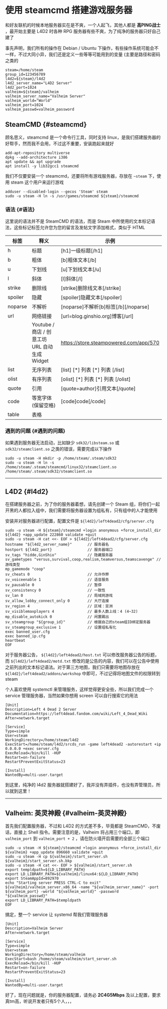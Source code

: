 # 使用 steamcmd 搭建游戏服务器


和好友联机的时候本地服务器实在是不爽，一个人起飞，其他人都是 **高PING战士** ，最开始主要是 L4D2 时各种 RPG 服务器有些不爽，为了纯净的服务器只好自己建了

事先声明，我们所有的操作在 Debian / Ubuntu 下操作，有些操作系统可能会不一样，不过大同小异，我们还是定义一些等等可能用到的变量 (主要是路径和密码之类的

```shell
steam=/home/steam
group_id=123456789
l4d2=${steam}/l4d2
l4d2_server_name="L4D2 Server"
l4d2_port=1024
valheim=${steam}/valheim
valheim_server_name="Valheim Server"
valheim_world="World"
valheim_port=1024
valheim_passwd=valheim_password
```


## SteamCMD {#steamcmd}

顾名思义，steamcmd 是一个命令行工具，同时支持 linux，是我们搭建服务器的好帮手，然而我不会用，不过这不重要，安装跑起来就好

```shell
add-apt-repository multiverse
dpkg --add-architecture i386
apt update && apt upgrade
apt install -y lib32gcc1 steamcmd
```

我们不仅要安装一个 steamcmd，还要将所有游戏服务器，存放在 `~steam` 下，使用 steam 这个用户来运行游戏

```shell
adduser --disabled-login --gecos 'Steam' steam
sudo -u steam -H ln -s /usr/games/steamcmd ${steam}/steamcmd
```


### 语法 {#语法}

这里说的语法并不是 SteamCMD 的语法，而是 Steam 中所使用的文本标记语法，这些标记标签允许您为您的留言及发帖文字添加格式，类似于 HTML

| 标签    | 释义                                | 示例                                     |
|-------|-----------------------------------|----------------------------------------|
| h       | 标题                                | [h1]一级标题[/h1]                        |
| b       | 粗体                                | [b]粗体文本[/b]                          |
| u       | 下划线                              | [u]下划线文本[/u]                        |
| l       | 斜体                                | [l]斜体[/l]                              |
| strike  | 删除线                              | [strike]删除线文本[/strike]              |
| spoiler | 隐藏                                | [spoiler]隐藏文本[/spoiler]              |
| noparse | 不解析                              | [noparse]不解析[b]标签[/b][/noparse]     |
| url     | 网络链接                            | [url=blog.ginshio.org]博客[/url]         |
|         | Youtube / 商店 / 创意工坊 URL 自动生成 Widget | <https://store.steampowered.com/app/570> |
| list    | 无序列表                            | [list] [\*] 列表 [\*] 列表 [/list]       |
| olist   | 有序列表                            | [olist] [\*] 列表 [\*] 列表 [/olist]     |
| quote   | 引用                                | [quote=author]引用文本[/quote]           |
| code    | 等宽字体 (保留空格)                 | [code]code[/code]                        |
| table   | 表格                                |                                          |


### 遇到的问题 {#遇到的问题}

如果遇到服务器无法启动，比如缺少 `sdk32/libsteam.so` 或 `sdk32/steamclient.so` 之类的错误，需要完成以下操作

```shell
sudo -u steam -H mkdir -p /home/steam/.steam/sdk32
sudo -u steam -H ln -s /home/steam/.steam/steamcmd/linux32/steamclient.so /home/steam/.steam/sdk32/steamclient.so
```

---


## L4D2 {#l4d2}

在搭建服务器之前，为了你的服务器着想，请先创建一个 Steam 组，将你们一起开黑的人都拉入组中，我们需要将服务器设置为组私有，只有组中的人才能使用

安装并对服务器进行配置，配置文件是 `${l4d2}/left4dead2/cfg/server.cfg`

```shell
sudo -u steam -H ${steam}/steamcmd +login anonymous +force_install_dir ${l4d2} +app_update 222860 validate +quit
sudo -u steam -H cat <<- EOF > ${l4d2}/left4dead2/cfg/server.cfg
hostname "${l4d2_server_name}"       // 服务器名
hostport ${l4d2_port}                // 服务器端口
sv_tags "hidde,GinShio"              // 隐藏服务器
sv_gametypes "versus,survival,coop,realism,teamversus,teamscavenge" // 游戏类型
mp_gamemode "coop"
sv_cheats 0                          // 允许作弊
sv_voiceenable 1                     // 语音服务
sv_pausable 0                        // 暂停
sv_consistency 0                     // 一致性
sv_lan 0                             // 局域网游戏
sv_allow_lobby_connect_only 0        // 大厅连接
sv_region 4                          // 区域：亚洲
sv_visiblemaxplayers 4               // 最多人数上线：4 (4~32)
mp_disable_autokick 0                // 闲置踢出
sv_steamgroup "${group_id}"          // 根据自己的steam组ID绑定服务器
sv_steamgroup_exclusive 1            // 设置组私有化
exec banned_user.cfg
exec banned_ip.cfg
heartbeat
EOF
```

对于服务器公告， `${l4d2}/left4dead2/host.txt` 可以修改服务器公告的标题，而 `${l4d2}/left4dead2/motd.txt` 修改的是公告的内容，我们可以在公告中使用之前列出的文本标记语法。对于第三方地图，我们只需要将地图存放在 `${l4d2}/left4dead2/addons/workshop` 中即可，不过记得将地图文件的权限转到 steam

个人喜欢使用 systemctl 来管理服务，这样觉得更安全些，所以我们完成一个 service 管理服务器，当然如果你想用 screen 可以自行搜索它的用法

```nil
[Unit]
Description=Left 4 Dead 2 Server
Documentation=https://left4dead.fandom.com/wiki/Left_4_Dead_Wiki
After=network.target

[Service]
Type=simple
User=steam
WorkingDirectory=/home/steam/l4d2
ExecStart=/home/steam/l4d2/srcds_run -game left4dead2 -autorestart +ip 0.0.0.0 +exec server.cfg
ExecReload=/bin/kill -HUP
Restart=on-failure
RestartPreventExitStatus=23

[Install]
WantedBy=multi-user.target
```

到这里，纯净的 l4d2 服务器就搭建好了，我并没有弄插件，也没有弄管理员，所以就到这里！

---


## Valheim: 英灵神殿 {#valheim-英灵神殿}

首先我们配置服务器，不过和 L4D2 的方式差不多，毕竟都是 SteamCMD，不废话，直接上 Shell 指令。需要注意的是，Valheim 将占用三个端口，即 `valheim_port` 到 `valheim_port + 2` ，请在防火墙开启需要的全部三个端口

```shell
sudo -u steam -H ${steam}/steamcmd +login anonymous +force_install_dir ${valheim} +app_update 896660 validate +quit
sudo -u steam -H cp ${valheim}/start_server.sh ${valheim}/start_server.sh.bkp
sudo -u steam -H cat <<- EOF > ${valheim}/start_server.sh
export templdpath=${LD_LIBRARY_PATH}
export LD_LIBRARY_PATH=${valheim}/linux64:${LD_LIBRARY_PATH}
export SteamAppId=892970
echo "Starting server PRESS CTRL-C to exit"
${valheim}/valheim_server.x86_64 -name "${valheim_server_name}" -port ${valheim_port} -world "${valheim_world}" -password "${valheim_passwd}"
export LD_LIBRARY_PATH=$templdpath
EOF
```

搞定，整一个 service 让 systemd 帮我们管理服务器

```nil
[Unit]
Description=Valheim Server
After=network.target

[Service]
Type=simple
User=steam
WorkingDirectory=/home/steam/valheim
ExecStart=bash /home/steam/valheim/start_server.sh
ExecReload=/bin/kill -HUP
Restart=on-failure
RestartPreventExitStatus=23

[Install]
WantedBy=multi-user.target
```

好了，现在问题就是，你的服务器配置，请务必 **2C4G5Mbps** 及以上配置，要求真tm高，听说开发者只有5个人，，，

